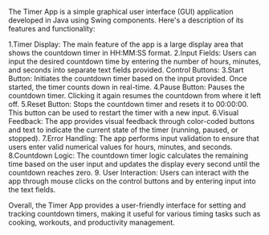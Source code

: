 The Timer App is a simple graphical user interface (GUI) application developed in Java using Swing components. Here's a description of its features and functionality:

1.Timer Display: The main feature of the app is a large display area that shows the countdown timer in HH:MM:SS format.
2.Input Fields: Users can input the desired countdown time by entering the number of hours, minutes, and seconds into separate text fields provided.
Control Buttons:
3.Start Button: Initiates the countdown timer based on the input provided. Once started, the timer counts down in real-time.
4.Pause Button: Pauses the countdown timer. Clicking it again resumes the countdown from where it left off.
5.Reset Button: Stops the countdown timer and resets it to 00:00:00. This button can be used to restart the timer with a new input.
6.Visual Feedback: The app provides visual feedback through color-coded buttons and text to indicate the current state of the timer (running, paused, or stopped).
7.Error Handling: The app performs input validation to ensure that users enter valid numerical values for hours, minutes, and seconds.
8.Countdown Logic: The countdown timer logic calculates the remaining time based on the user input and updates the display every second until the countdown reaches zero.
9. User Interaction: Users can interact with the app through mouse clicks on the control buttons and by entering input into the text fields.


Overall, the Timer App provides a user-friendly interface for setting and tracking countdown timers, making it useful for various timing tasks such as cooking, workouts, and productivity management.







